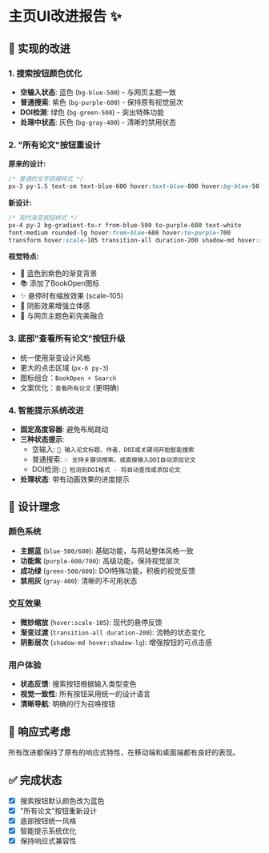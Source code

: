 # 主页UI改进报告 ✨

## 🎯 实现的改进

### 1. 搜索按钮颜色优化
- **空输入状态**: 蓝色 (`bg-blue-500`) - 与网页主题一致
- **普通搜索**: 紫色 (`bg-purple-600`) - 保持原有视觉层次
- **DOI检测**: 绿色 (`bg-green-500`) - 突出特殊功能
- **处理中状态**: 灰色 (`bg-gray-400`) - 清晰的禁用状态

### 2. "所有论文"按钮重设计
**原来的设计:**
```css
/* 普通的文字链接样式 */
px-3 py-1.5 text-sm text-blue-600 hover:text-blue-800 hover:bg-blue-50
```

**新设计:**
```css
/* 现代渐变按钮样式 */
px-4 py-2 bg-gradient-to-r from-blue-500 to-purple-600 text-white 
font-medium rounded-lg hover:from-blue-600 hover:to-purple-700 
transform hover:scale-105 transition-all duration-200 shadow-md hover:shadow-lg
```

**视觉特点:**
- 🎨 蓝色到紫色的渐变背景
- 📚 添加了BookOpen图标
- ✨ 悬停时有缩放效果 (scale-105)
- 🌟 阴影效果增强立体感
- 🎯 与网页主题色彩完美融合

### 3. 底部"查看所有论文"按钮升级
- 统一使用渐变设计风格
- 更大的点击区域 (`px-6 py-3`)
- 图标组合：`BookOpen + Search`
- 文案优化：`查看所有论文` (更明确)

### 4. 智能提示系统改进
- **固定高度容器**: 避免布局跳动
- **三种状态提示**:
  - 空输入: `💭 输入论文标题、作者、DOI或关键词开始智能搜索`
  - 普通搜索: `💡 支持关键词搜索，或直接输入DOI自动添加论文`
  - DOI检测: `🎯 检测到DOI格式 - 将自动查找或添加论文`
- **处理状态**: 带有动画效果的进度提示

## 🎨 设计理念

### 颜色系统
- **主题蓝** (`blue-500/600`): 基础功能，与网站整体风格一致
- **功能紫** (`purple-600/700`): 高级功能，保持视觉层次
- **成功绿** (`green-500/600`): DOI特殊功能，积极的视觉反馈
- **禁用灰** (`gray-400`): 清晰的不可用状态

### 交互效果
- **微妙缩放** (`hover:scale-105`): 现代的悬停反馈
- **渐变过渡** (`transition-all duration-200`): 流畅的状态变化
- **阴影层次** (`shadow-md hover:shadow-lg`): 增强按钮的可点击感

### 用户体验
- **状态反馈**: 搜索按钮根据输入类型变色
- **视觉一致性**: 所有按钮采用统一的设计语言
- **清晰导航**: 明确的行为召唤按钮

## 📱 响应式考虑
所有改进都保持了原有的响应式特性，在移动端和桌面端都有良好的表现。

## ✅ 完成状态
- [x] 搜索按钮默认颜色改为蓝色
- [x] "所有论文"按钮重新设计
- [x] 底部按钮统一风格
- [x] 智能提示系统优化
- [x] 保持响应式兼容性